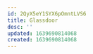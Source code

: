 ```yaml
---
id: 2QyX5eY1SYX6pOmntLVS6
title: Glassdoor
desc: ''
updated: 1639690814068
created: 1639690814068
---
```


